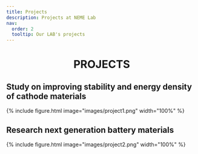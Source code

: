 ```yaml
---
title: Projects
description: Projects at NEME Lab
nav:
  order: 2
  tooltip: Our LAB's projects
---
```


<div style="text-align:center;">

<h1><b>PROJECTS</b></h1>

</div>

## Study on improving stability and energy density of cathode materials
{% include figure.html image="images/project1.png" width="100%" %}

## Research next generation battery materials
{% include figure.html image="images/project2.png" width="100%" %}
